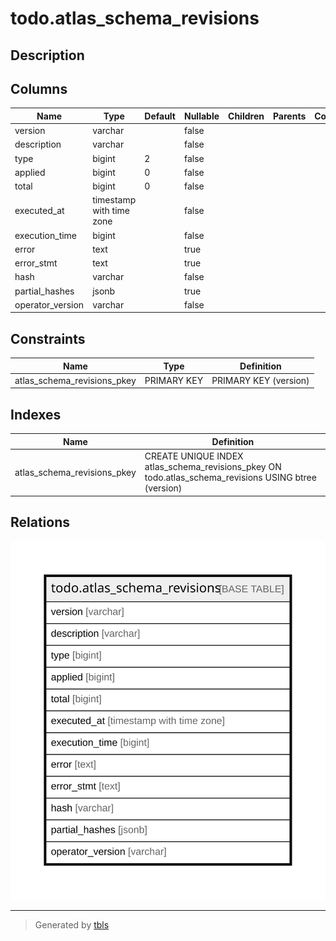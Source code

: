 # todo.atlas_schema_revisions

## Description

## Columns

| Name | Type | Default | Nullable | Children | Parents | Comment |
| ---- | ---- | ------- | -------- | -------- | ------- | ------- |
| version | varchar |  | false |  |  |  |
| description | varchar |  | false |  |  |  |
| type | bigint | 2 | false |  |  |  |
| applied | bigint | 0 | false |  |  |  |
| total | bigint | 0 | false |  |  |  |
| executed_at | timestamp with time zone |  | false |  |  |  |
| execution_time | bigint |  | false |  |  |  |
| error | text |  | true |  |  |  |
| error_stmt | text |  | true |  |  |  |
| hash | varchar |  | false |  |  |  |
| partial_hashes | jsonb |  | true |  |  |  |
| operator_version | varchar |  | false |  |  |  |

## Constraints

| Name | Type | Definition |
| ---- | ---- | ---------- |
| atlas_schema_revisions_pkey | PRIMARY KEY | PRIMARY KEY (version) |

## Indexes

| Name | Definition |
| ---- | ---------- |
| atlas_schema_revisions_pkey | CREATE UNIQUE INDEX atlas_schema_revisions_pkey ON todo.atlas_schema_revisions USING btree (version) |

## Relations

![er](todo.atlas_schema_revisions.svg)

---

> Generated by [tbls](https://github.com/k1LoW/tbls)
